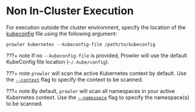 # Non In-Cluster Execution

For execution outside the cluster environment, specify the location of the [kubeconfig](https://kubernetes.io/docs/concepts/configuration/organize-cluster-access-kubeconfig/) file using the following argument:

```console
prowler kubernetes --kubeconfig-file /path/to/kubeconfig
```

???+ note
    If no `--kubeconfig-file` is provided, Prowler will use the default KubeConfig file location (`~/.kube/config`).

???+ note
    `prowler` will scan the active Kubernetes context by default. Use the [`--context`](https://docs.prowler.com/projects/prowler-open-source/en/latest/tutorials/kubernetes/context/) flag to specify the context to be scanned.

???+ note
    By default, `prowler` will scan all namespaces in your active Kubernetes context. Use the [`--namespace`](https://docs.prowler.com/projects/prowler-open-source/en/latest/tutorials/kubernetes/namespace/) flag to specify the namespace(s) to be scanned.
